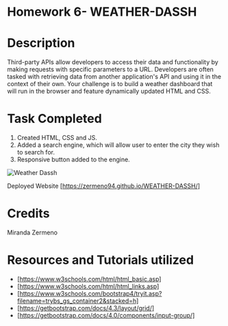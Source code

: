 # Homework 6- WEATHER-DASSH

# Description 

Third-party APIs allow developers to access their data and functionality by making requests with specific parameters to a URL. Developers are often tasked with retrieving data from another application's API and using it in the context of their own. Your challenge is to build a weather dashboard that will run in the browser and feature dynamically updated HTML and CSS.

# Task Completed

1. Created HTML, CSS and JS. 
2. Added a search engine, which will allow user to enter the city they wish to search for. 
3. Responsive button added to the engine. 

![Weather Dassh](https://user-images.githubusercontent.com/87839888/133872988-0dace084-ffbf-494e-916a-7463061220c5.png)

Deployed Website [https://zermeno94.github.io/WEATHER-DASSH/]

# Credits 
Miranda Zermeno

# Resources and Tutorials utilized 

* [https://www.w3schools.com/html/html_basic.asp]
* [https://www.w3schools.com/html/html_links.asp]
* [https://www.w3schools.com/bootstrap4/tryit.asp?filename=trybs_gs_container2&stacked=h]
* [https://getbootstrap.com/docs/4.3/layout/grid/]
* [https://getbootstrap.com/docs/4.0/components/input-group/]


